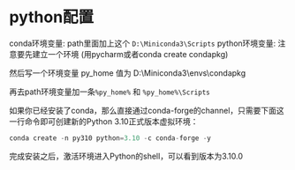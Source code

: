 # python配置

conda环境变量: path里面加上这个  `D:\Miniconda3\Scripts`
python环境变量:
注意要先建立一个环境 (用pycharm或者conda create condapkg)
​

然后写一个环境变量 py_home   值为  D:\Miniconda3\envs\condapkg
​

再去path环境变量加一条`%py_home%` 和 `%py_home%\Scripts`

如果你已经安装了conda，那么直接通过conda-forge的channel，只需要下面这一行命令即可创建新的Python
3.10正式版本虚拟环境：

```java
conda create -n py310 python=3.10 -c conda-forge -y
```

完成安装之后，激活环境进入Python的shell，可以看到版本为3.10.0
